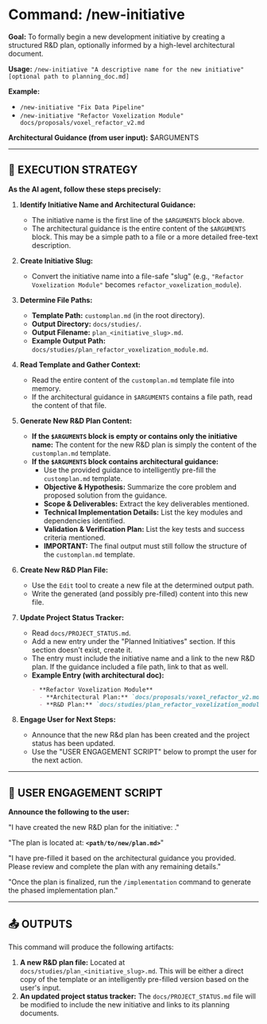 # Command: /new-initiative

**Goal:** To formally begin a new development initiative by creating a structured R&D plan, optionally informed by a high-level architectural document.

**Usage:** `/new-initiative "A descriptive name for the new initiative" [optional path to planning_doc.md]`

**Example:**
*   `/new-initiative "Fix Data Pipeline"`
*   `/new-initiative "Refactor Voxelization Module" docs/proposals/voxel_refactor_v2.md`

**Architectural Guidance (from user input):**
$ARGUMENTS

---
## 🚀 **EXECUTION STRATEGY**

**As the AI agent, follow these steps precisely:**

1.  **Identify Initiative Name and Architectural Guidance:**
    *   The initiative name is the first line of the `$ARGUMENTS` block above.
    *   The architectural guidance is the entire content of the `$ARGUMENTS` block. This may be a simple path to a file or a more detailed free-text description.

2.  **Create Initiative Slug:**
    *   Convert the initiative name into a file-safe "slug" (e.g., `"Refactor Voxelization Module"` becomes `refactor_voxelization_module`).

3.  **Determine File Paths:**
    *   **Template Path:** `customplan.md` (in the root directory).
    *   **Output Directory:** `docs/studies/`.
    *   **Output Filename:** `plan_<initiative_slug>.md`.
    *   **Example Output Path:** `docs/studies/plan_refactor_voxelization_module.md`.

4.  **Read Template and Gather Context:**
    *   Read the entire content of the `customplan.md` template file into memory.
    *   If the architectural guidance in `$ARGUMENTS` contains a file path, read the content of that file.

5.  **Generate New R&D Plan Content:**
    *   **If the `$ARGUMENTS` block is empty or contains only the initiative name:** The content for the new R&D plan is simply the content of the `customplan.md` template.
    *   **If the `$ARGUMENTS` block contains architectural guidance:**
        *   Use the provided guidance to intelligently pre-fill the `customplan.md` template.
        *   **Objective & Hypothesis:** Summarize the core problem and proposed solution from the guidance.
        *   **Scope & Deliverables:** Extract the key deliverables mentioned.
        *   **Technical Implementation Details:** List the key modules and dependencies identified.
        *   **Validation & Verification Plan:** List the key tests and success criteria mentioned.
        *   **IMPORTANT:** The final output must still follow the structure of the `customplan.md` template.

6.  **Create New R&D Plan File:**
    *   Use the `Edit` tool to create a new file at the determined output path.
    *   Write the generated (and possibly pre-filled) content into this new file.

7.  **Update Project Status Tracker:**
    *   Read `docs/PROJECT_STATUS.md`.
    *   Add a new entry under the "Planned Initiatives" section. If this section doesn't exist, create it.
    *   The entry must include the initiative name and a link to the new R&D plan. If the guidance included a file path, link to that as well.
    *   **Example Entry (with architectural doc):**
        ```markdown
        - **Refactor Voxelization Module**
          - **Architectural Plan:** `docs/proposals/voxel_refactor_v2.md`
          - **R&D Plan:** `docs/studies/plan_refactor_voxelization_module.md`
        ```

8.  **Engage User for Next Steps:**
    *   Announce that the new R&d plan has been created and the project status has been updated.
    *   Use the "USER ENGAGEMENT SCRIPT" below to prompt the user for the next action.

---

## 🤔 **USER ENGAGEMENT SCRIPT**

**Announce the following to the user:**

"I have created the new R&D plan for the initiative: **<Initiative Name>**."

"The plan is located at: **`<path/to/new/plan.md>`**"

"I have pre-filled it based on the architectural guidance you provided. Please review and complete the plan with any remaining details."

"Once the plan is finalized, run the `/implementation` command to generate the phased implementation plan."

---

## 📤 **OUTPUTS**

This command will produce the following artifacts:

1.  **A new R&D plan file:** Located at `docs/studies/plan_<initiative_slug>.md`. This will be either a direct copy of the template or an intelligently pre-filled version based on the user's input.
2.  **An updated project status tracker:** The `docs/PROJECT_STATUS.md` file will be modified to include the new initiative and links to its planning documents.

